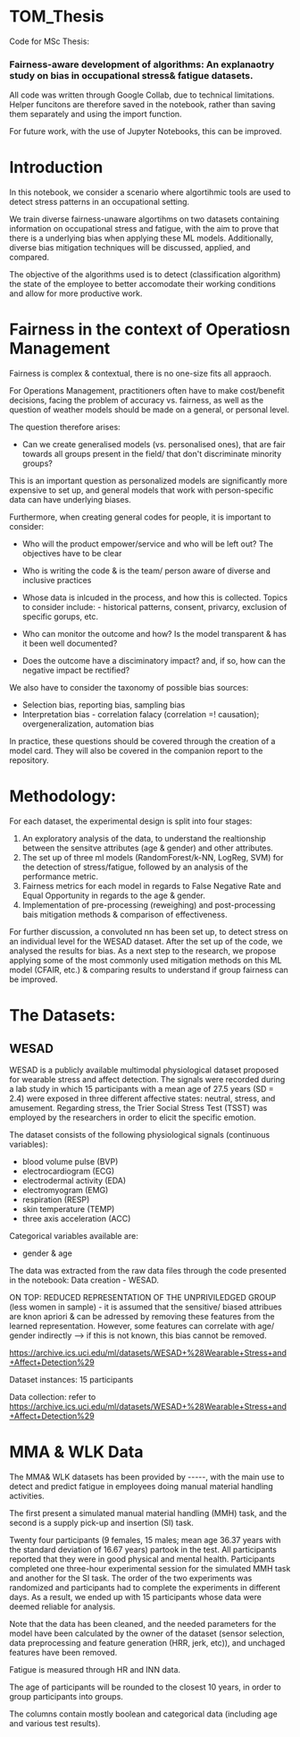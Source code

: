# TOM_Thesis
Code for MSc Thesis:
### Fairness-aware development of algorithms: An explanaotry study on bias in occupational stress& fatigue datasets.

All code was written through Google Collab, due to technical limitations. Helper funcitons are therefore saved in the notebook, rather than saving them separately and using the import function. 

For future work, with the use of Jupyter Notebooks, this can be improved. 

# Introduction
In this notebook, we consider a scenario where algortihmic tools are used to detect stress patterns in an occupational setting.

We train diverse fairness-unaware algortihms on two datasets containing information on occupational stress and fatigue, with the aim to prove that there is a underlying bias when applying these ML models. Additionally, diverse bias mitigation techniques will be discussed, applied, and compared.

The objective of the algorithms used is to detect (classification algorithm) the state of the employee to better accomodate their working conditions and allow for more productive work.

# Fairness in the context of Operatiosn Management
Fairness is complex & contextual, there is no one-size fits all appraoch.

For Operations Management, practitioners often have to make cost/benefit decisions, facing the problem of accuracy vs. fairness, as well as the question of weather models should be made on a general, or personal level.

The question therefore arises:

- Can we create generalised models (vs. personalised ones), that are fair towards all groups present in the field/ that don't discriminate minority groups?

This is an important question as personalized models are significantly more expensive to set up, and general models that work with person-specific data can have underlying biases.

Furthermore, when creating general codes for people, it is important to consider:

- Who will the product empower/service and who will be left out? The objectives have to be clear

- Who is writing the code & is the team/ person aware of diverse and inclusive practices

- Whose data is inlcuded in the process, and how this is collected. Topics to consider include: - historical patterns, consent, privarcy, exclusion of specific gorups, etc.

- Who can monitor the outcome and how? Is the model transparent & has it been well documented?

- Does the outcome have a disciminatory impact? and, if so, how can the negative impact be rectified?

We also have to consider the taxonomy of possible bias sources:

- Selection bias, reporting bias, sampling bias
- Interpretation bias - correlation falacy (correlation =! causation); overgeneralization, automation bias


In practice, these questions should be covered through the creation of a model card. They will also be covered in the companion report to the repository. 

# Methodology:

For each dataset, the experimental design is split into four stages:
1. An exploratory analysis of the data, to understand the realtionship between the sensitve attributes (age & gender) and other attributes.
2. The set up of three ml models (RandomForest/k-NN, LogReg, SVM) for the detection of stress/fatigue, followed by an analysis of the performance metric.
3. Fairness metrics for each model in regards to False Negative Rate and Equal Opportunity in regards to the age & gender.
4. Implementation of pre-processing (reweighing) and post-processing bais mitigation methods & comparison of effectiveness.

For further discussion, a convoluted nn has been set up, to detect stress on an individual level for the WESAD dataset. After the set up of the code, we analysed the results for bias. 
As a next step to the research, we propose applying some of the most commonly used mitigation methods on this ML model (CFAIR, etc.) & comparing results to understand if group fairness can be improved. 

# The Datasets:
## WESAD
WESAD is a publicly available multimodal physiological dataset proposed for wearable stress and affect detection. The signals were recorded during a lab study in which 15 participants with a mean age of 27.5 years (SD = 2.4) were exposed in three different affective states: neutral, stress, and amusement. Regarding stress, the Trier Social Stress Test (TSST) was employed by the researchers in order to elicit the specific emotion.

The dataset consists of the following physiological signals (continuous variables):

- blood volume pulse (BVP)
- electrocardiogram (ECG)
- electrodermal activity (EDA)
- electromyogram (EMG)
- respiration (RESP)
- skin temperature (TEMP)
- three axis acceleration (ACC)

Categorical variables available are:
- gender & age

The data was extracted from the raw data files through the code presented in the notebook: Data creation - WESAD.

ON TOP: REDUCED REPRESENTATION OF THE UNPRIVILEDGED GROUP (less women in sample) - it is assumed that the sensitive/ biased attribues are knon apriori & can be adressed by removing these features from the learned representation. However, some features can correlate with age/ gender indirectly --> if this is not known, this bias cannot be removed.

https://archive.ics.uci.edu/ml/datasets/WESAD+%28Wearable+Stress+and+Affect+Detection%29

Dataset instances: 15 participants

Data collection: refer to https://archive.ics.uci.edu/ml/datasets/WESAD+%28Wearable+Stress+and+Affect+Detection%29

# MMA & WLK Data
The MMA& WLK datasets has been provided by -----, with the main use to detect and predict fatigue in employees doing manual material handling activities.

The first present a simulated manual material handling (MMH) task, and the second is a supply pick-up and insertion (SI) task.

Twenty four participants (9 females, 15 males; mean age 36.37 years with the standard deviation of 16.67 years) partook in the test. All participants reported that they were in good physical and mental health. Participants completed one three-hour experimental session for the simulated MMH task and another for the SI task. The order of the two experiments was randomized and participants had to complete the experiments in different days. As a result, we ended up with 15 participants whose data were deemed reliable for analysis.

Note that the data has been cleaned, and the needed parameters for the model have been calculated by the owner of the dataset (sensor selection, data preprocessing and feature generation (HRR, jerk, etc)), and unchaged features have been removed.

Fatigue is measured through HR and INN data.

The age of participants will be rounded to the closest 10 years, in order to group participants into groups.

The columns contain mostly boolean and categorical data (including age and various test results).
